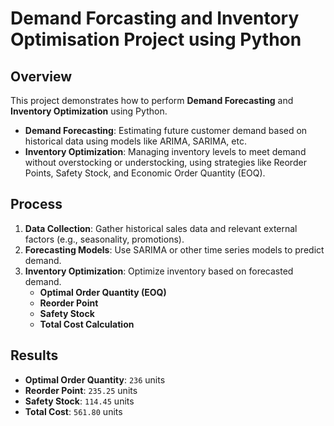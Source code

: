 # Demand Forcasting and Inventory Optimisation Project using Python

## Overview

This project demonstrates how to perform **Demand Forecasting** and **Inventory Optimization** using Python. 

- **Demand Forecasting**: Estimating future customer demand based on historical data using models like ARIMA, SARIMA, etc.
- **Inventory Optimization**: Managing inventory levels to meet demand without overstocking or understocking, using strategies like Reorder Points, Safety Stock, and Economic Order Quantity (EOQ).

## Process

1. **Data Collection**: Gather historical sales data and relevant external factors (e.g., seasonality, promotions).
2. **Forecasting Models**: Use SARIMA or other time series models to predict demand.
3. **Inventory Optimization**: Optimize inventory based on forecasted demand.
    - **Optimal Order Quantity (EOQ)**
    - **Reorder Point**
    - **Safety Stock**
    - **Total Cost Calculation**

## Results

- **Optimal Order Quantity**: `236` units
- **Reorder Point**: `235.25` units
- **Safety Stock**: `114.45` units
- **Total Cost**: `561.80` units

